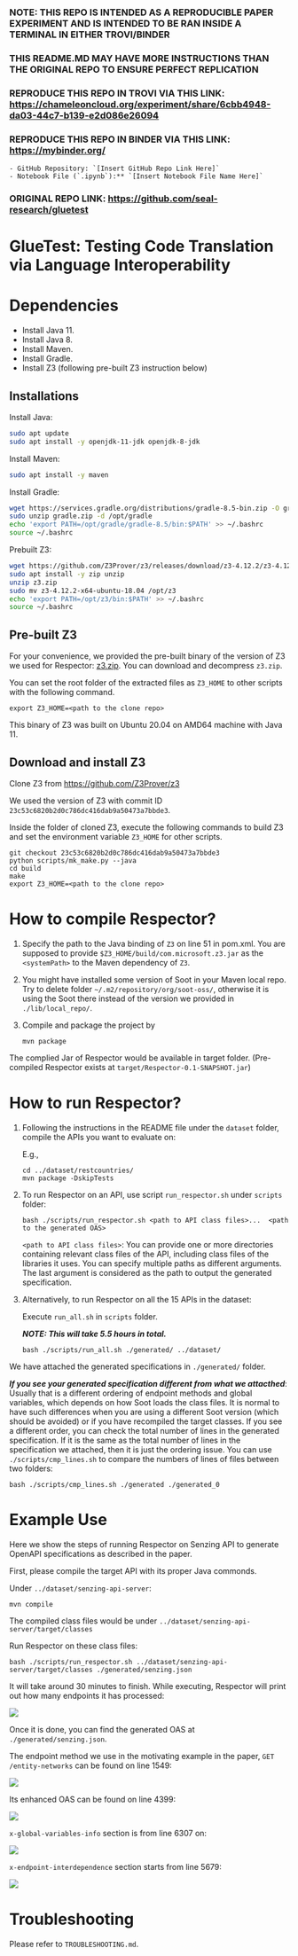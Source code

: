 ### NOTE: THIS REPO IS INTENDED AS A REPRODUCIBLE PAPER EXPERIMENT AND IS INTENDED TO BE RAN INSIDE A TERMINAL IN EITHER TROVI/BINDER
### THIS README.MD MAY HAVE MORE INSTRUCTIONS THAN THE ORIGINAL REPO TO ENSURE PERFECT REPLICATION
### REPRODUCE THIS REPO IN TROVI VIA THIS LINK: https://chameleoncloud.org/experiment/share/6cbb4948-da03-44c7-b139-e2d086e26094
### REPRODUCE THIS REPO IN BINDER VIA THIS LINK: https://mybinder.org/ 
    - GitHub Repository: `[Insert GitHub Repo Link Here]`  
    - Notebook File (`.ipynb`):** `[Insert Notebook File Name Here]`  
### ORIGINAL REPO LINK: https://github.com/seal-research/gluetest

# GlueTest: Testing Code Translation via Language Interoperability

# Dependencies

- Install Java 11.
- Install Java 8.
- Install Maven.
- Install Gradle.
- Install Z3 (following pre-built Z3 instruction below)

## Installations

Install Java:
```bash
sudo apt update
sudo apt install -y openjdk-11-jdk openjdk-8-jdk
```

Install Maven:
```bash
sudo apt install -y maven
```

Install Gradle:
```bash
wget https://services.gradle.org/distributions/gradle-8.5-bin.zip -O gradle.zip
sudo unzip gradle.zip -d /opt/gradle
echo 'export PATH=/opt/gradle/gradle-8.5/bin:$PATH' >> ~/.bashrc
source ~/.bashrc
```

Prebuilt Z3:
```bash
wget https://github.com/Z3Prover/z3/releases/download/z3-4.12.2/z3-4.12.2-x64-ubuntu-18.04.zip -O z3.zip
sudo apt install -y zip unzip
unzip z3.zip
sudo mv z3-4.12.2-x64-ubuntu-18.04 /opt/z3
echo 'export PATH=/opt/z3/bin:$PATH' >> ~/.bashrc
source ~/.bashrc
```

## Pre-built Z3

For your convenience, we provided the pre-built binary of the version of Z3 we used for Respector: [z3.zip](). You can download and decompress `z3.zip`.

You can set the root folder of the extracted files as `Z3_HOME` to other scripts with the following command.

```
export Z3_HOME=<path to the clone repo>
```

This binary of Z3 was built on Ubuntu 20.04 on AMD64 machine with Java 11.

## Download and install Z3

Clone Z3 from https://github.com/Z3Prover/z3

We used the version of Z3 with commit ID `23c53c6820b2d0c786dc416dab9a50473a7bbde3`.

Inside the folder of cloned Z3, execute the following commands to build Z3 and set the environment variable `Z3_HOME` for other scripts.


```
git checkout 23c53c6820b2d0c786dc416dab9a50473a7bbde3
python scripts/mk_make.py --java
cd build
make
export Z3_HOME=<path to the clone repo>
```

# How to compile Respector?

1. Specify the path to the Java binding of `Z3` on line 51 in pom.xml. You are supposed to provide `$Z3_HOME/build/com.microsoft.z3.jar` as the `<systemPath>` to the Maven dependency of `Z3`.

2. You might have installed some version of Soot in your Maven local repo. Try to delete folder `~/.m2/repository/org/soot-oss/`, otherwise it is using the Soot there instead of the version we provided in `./lib/local_repo/`.

3. Compile and package the project by
   ```
   mvn package
   ```

The complied Jar of Respector would be available in target folder. (Pre-compiled Respector exists at `target/Respector-0.1-SNAPSHOT.jar`)

# How to run Respector?

1. Following the instructions in the README file under the `dataset` folder, compile the APIs you want to evaluate on:

   E.g.,

   ```
   cd ../dataset/restcountries/
   mvn package -DskipTests
   ```

2. To run Respector on an API, use script `run_respector.sh` under `scripts` folder:

   ```
   bash ./scripts/run_respector.sh <path to API class files>...  <path to the generated OAS>
   ```

   `<path to API class files>`: You can provide one or more directories containing relevant class files of the API, including class files of the libraries it uses. You can specify multiple paths as different arguments. The last argument is considered as the path to output the generated specification.


3. Alternatively, to run Respector on all the 15 APIs in the dataset:
   
   Execute `run_all.sh` in `scripts` folder.

   ***NOTE: This will take 5.5 hours in total.***

   ```
   bash ./scripts/run_all.sh ./generated/ ../dataset/
   ```

We have attached the generated specifications in `./generated/` folder. 

***If you see your generated specification different from what we attacthed***: Usually that is a different ordering of endpoint methods and global variables, which depends on how Soot loads the class files. It is normal to have such differences when you are using a different Soot version (which should be avoided) or if you have recompiled the target classes. If you see a different order, you can check the total number of lines in the generated specification. If it is the same as the total number of lines in the specification we attached, then it is just the ordering issue. You can use `./scripts/cmp_lines.sh` to compare the numbers of lines of files between two folders:

```
bash ./scripts/cmp_lines.sh ./generated ./generated_0
```

# Example Use

Here we show the steps of running Respector on Senzing API to generate OpenAPI specifications as described in the paper.

First, please compile the target API with its proper Java commonds.

   Under `../dataset/senzing-api-server`:

   ```
   mvn compile
   ```

The compiled class files would be under `../dataset/senzing-api-server/target/classes`

Run Respector on these class files:

   ```
   bash ./scripts/run_respector.sh ../dataset/senzing-api-server/target/classes ./generated/senzing.json
   ```

It will take around 30 minutes to finish. While executing, Respector will print out how many endpoints it has processed:

![](./documentation/screenshot_progress.png)

Once it is done, you can find the generated OAS at `./generated/senzing.json`.

The endpoint method we use in the motivating example in the paper, `GET /entity-networks` can be found on line 1549:

![](./documentation/screenshot_endpoint.png)

Its enhanced OAS can be found on line 4399:

![](./documentation/screenshot_enhanced.png)

`x-global-variables-info` section is from line 6307 on:

![](./documentation/screenshot_global_var.png)

`x-endpoint-interdependence` section starts from line 5679:

![](./documentation/screenshot_interdependence.png)

# Troubleshooting
Please refer to `TROUBLESHOOTING.md`.